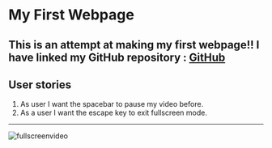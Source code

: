 # My First Webpage
This is an attempt at making my first webpage!! I have linked my GitHub repository :  [GitHub](https://github.com/irfan2280/irfan-markdown-html#readme)
---
## User stories
1. As user I want the spacebar to pause my video before.
2. As a user I want the escape key to exit fullscreen mode.
---
![fullscreenvideo](http://toonbay.weebly.com/uploads/7/9/2/1/7921766/2274870.png?708)
